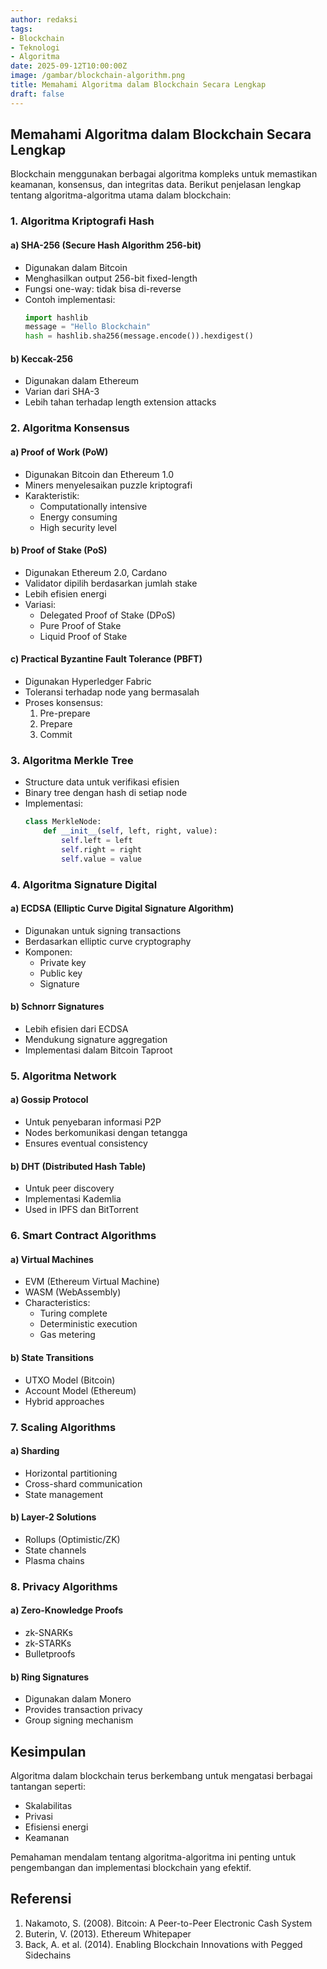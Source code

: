 ```yaml
---
author: redaksi
tags:
- Blockchain
- Teknologi
- Algoritma
date: 2025-09-12T10:00:00Z
image: /gambar/blockchain-algorithm.png
title: Memahami Algoritma dalam Blockchain Secara Lengkap
draft: false
---
```


## Memahami Algoritma dalam Blockchain Secara Lengkap

Blockchain menggunakan berbagai algoritma kompleks untuk memastikan keamanan, konsensus, dan integritas data. Berikut penjelasan lengkap tentang algoritma-algoritma utama dalam blockchain:

### 1. Algoritma Kriptografi Hash

#### a) SHA-256 (Secure Hash Algorithm 256-bit)
- Digunakan dalam Bitcoin
- Menghasilkan output 256-bit fixed-length
- Fungsi one-way: tidak bisa di-reverse
- Contoh implementasi:
  ```python
  import hashlib
  message = "Hello Blockchain"
  hash = hashlib.sha256(message.encode()).hexdigest()
  ```

#### b) Keccak-256
- Digunakan dalam Ethereum
- Varian dari SHA-3
- Lebih tahan terhadap length extension attacks

### 2. Algoritma Konsensus

#### a) Proof of Work (PoW)
- Digunakan Bitcoin dan Ethereum 1.0
- Miners menyelesaikan puzzle kriptografi
- Karakteristik:
  - Computationally intensive
  - Energy consuming
  - High security level

#### b) Proof of Stake (PoS)
- Digunakan Ethereum 2.0, Cardano
- Validator dipilih berdasarkan jumlah stake
- Lebih efisien energi
- Variasi:
  - Delegated Proof of Stake (DPoS)
  - Pure Proof of Stake
  - Liquid Proof of Stake

#### c) Practical Byzantine Fault Tolerance (PBFT)
- Digunakan Hyperledger Fabric
- Toleransi terhadap node yang bermasalah
- Proses konsensus:
  1. Pre-prepare
  2. Prepare
  3. Commit

### 3. Algoritma Merkle Tree

- Structure data untuk verifikasi efisien
- Binary tree dengan hash di setiap node
- Implementasi:
  ```python
  class MerkleNode:
      def __init__(self, left, right, value):
          self.left = left
          self.right = right
          self.value = value
  ```

### 4. Algoritma Signature Digital

#### a) ECDSA (Elliptic Curve Digital Signature Algorithm)
- Digunakan untuk signing transactions
- Berdasarkan elliptic curve cryptography
- Komponen:
  - Private key
  - Public key
  - Signature

#### b) Schnorr Signatures
- Lebih efisien dari ECDSA
- Mendukung signature aggregation
- Implementasi dalam Bitcoin Taproot

### 5. Algoritma Network

#### a) Gossip Protocol
- Untuk penyebaran informasi P2P
- Nodes berkomunikasi dengan tetangga
- Ensures eventual consistency

#### b) DHT (Distributed Hash Table)
- Untuk peer discovery
- Implementasi Kademlia
- Used in IPFS dan BitTorrent

### 6. Smart Contract Algorithms

#### a) Virtual Machines
- EVM (Ethereum Virtual Machine)
- WASM (WebAssembly)
- Characteristics:
  - Turing complete
  - Deterministic execution
  - Gas metering

#### b) State Transitions
- UTXO Model (Bitcoin)
- Account Model (Ethereum)
- Hybrid approaches

### 7. Scaling Algorithms

#### a) Sharding
- Horizontal partitioning
- Cross-shard communication
- State management

#### b) Layer-2 Solutions
- Rollups (Optimistic/ZK)
- State channels
- Plasma chains

### 8. Privacy Algorithms

#### a) Zero-Knowledge Proofs
- zk-SNARKs
- zk-STARKs
- Bulletproofs

#### b) Ring Signatures
- Digunakan dalam Monero
- Provides transaction privacy
- Group signing mechanism

## Kesimpulan

Algoritma dalam blockchain terus berkembang untuk mengatasi berbagai tantangan seperti:
- Skalabilitas
- Privasi
- Efisiensi energi
- Keamanan

Pemahaman mendalam tentang algoritma-algoritma ini penting untuk pengembangan dan implementasi blockchain yang efektif.

## Referensi
1. Nakamoto, S. (2008). Bitcoin: A Peer-to-Peer Electronic Cash System
2. Buterin, V. (2013). Ethereum Whitepaper
3. Back, A. et al. (2014). Enabling Blockchain Innovations with Pegged Sidechains